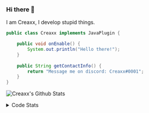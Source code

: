 ### Hi there 👋

I am Creaxx, I develop stupid things. 

```java
public class Creaxx implements JavaPlugin {

    public void onEnable() {
        System.out.println("Hello there!");
    }
    
    public String getContactInfo() {
        return "Message me on discord: Creaxx#0001";
    }
}
```

![Creaxx's Github Stats](https://github-readme-stats.vercel.app/api?username=CreaxxOG&show_icons=true&theme=dark&count_private=true)

<details>
  <summary>Code Stats</summary>

<!--START_SECTION:waka-->
![Code Time](http://img.shields.io/badge/Code%20Time-919%20hrs%2044%20mins-blue)

![Lines of code](https://img.shields.io/badge/From%20Hello%20World%20I%27ve%20Written-2%20Thousand%20lines%20of%20code-blue)

**🐱 My GitHub Data** 

> 🏆 627 Contributions in the Year 2022
 > 
> 📦 231.3 kB Used in GitHub's Storage 
 > 
> 🚫 Not Opted to Hire
 > 
> 📜 3 Public Repositories 
 > 
> 🔑 3 Private Repositories  
 > 
**I'm an Early 🐤** 

```text
🌞 Morning    15 commits     █░░░░░░░░░░░░░░░░░░░░░░░░   3.61% 
🌆 Daytime    195 commits    ███████████░░░░░░░░░░░░░░   46.99% 
🌃 Evening    185 commits    ███████████░░░░░░░░░░░░░░   44.58% 
🌙 Night      20 commits     █░░░░░░░░░░░░░░░░░░░░░░░░   4.82%

```
📅 **I'm Most Productive on Wednesday** 

```text
Monday       51 commits     ███░░░░░░░░░░░░░░░░░░░░░░   12.29% 
Tuesday      67 commits     ████░░░░░░░░░░░░░░░░░░░░░   16.14% 
Wednesday    71 commits     ████░░░░░░░░░░░░░░░░░░░░░   17.11% 
Thursday     51 commits     ███░░░░░░░░░░░░░░░░░░░░░░   12.29% 
Friday       47 commits     ██░░░░░░░░░░░░░░░░░░░░░░░   11.33% 
Saturday     59 commits     ███░░░░░░░░░░░░░░░░░░░░░░   14.22% 
Sunday       69 commits     ████░░░░░░░░░░░░░░░░░░░░░   16.63%

```


📊 **This Week I Spent My Time On** 

```text
💬 Programming Languages: 
Java                     4 hrs 25 mins       █████████████░░░░░░░░░░░░   52.8% 
Kotlin                   2 hrs 59 mins       █████████░░░░░░░░░░░░░░░░   35.68% 
XML                      28 mins             █░░░░░░░░░░░░░░░░░░░░░░░░   5.57% 
GitIgnore file           13 mins             ░░░░░░░░░░░░░░░░░░░░░░░░░   2.73% 
YAML                     9 mins              ░░░░░░░░░░░░░░░░░░░░░░░░░   1.96%

🔥 Editors: 
IntelliJ                 8 hrs 22 mins       █████████████████████████   100.0%

```

**I Mostly Code in Java** 

```text
Java                     6 repos             ███████████████░░░░░░░░░░   60.0% 
Kotlin                   3 repos             ███████░░░░░░░░░░░░░░░░░░   30.0% 
EJS                      1 repo              ██░░░░░░░░░░░░░░░░░░░░░░░   10.0%

```



 Last Updated on 13/10/2022 18:38:42 UTC
<!--END_SECTION:waka-->
</details>
